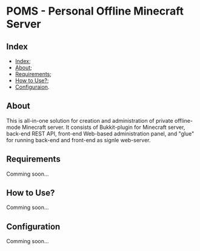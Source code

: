 # POMS - Personal Offline Minecraft Server

## Index

- [Index](#index);
- [About](#about);
- [Requirements](#requirements);
- [How to Use?](#how-to-use);
- [Configuraion](#configuration).

## About

This is all-in-one solution for creation and administration of private offline-mode Minecraft server.
It consists of Bukkit-plugin for Minecraft server, back-end REST API, front-end Web-based administration
panel, and "glue" for running back-end and front-end as signle web-server.

## Requirements

Comming soon...

## How to Use?

Comming soon...

## Configuration

Comming soon...
